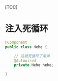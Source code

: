 [TOC]

# 注入死循环
```java
@Component
public class Hehe {

    // 这就死循环了弟弟
    @Autowired
    private Hehe hehe;

}
```